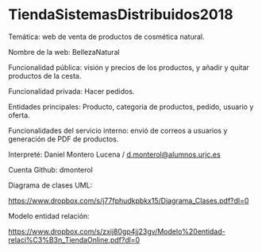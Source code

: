# TiendaSistemasDistribuidos2018

Temática: web de venta de productos de cosmética natural.

Nombre de la web: BellezaNatural

Funcionalidad pública: visión y precios de los productos, y añadir y quitar productos de la cesta.

Funcionalidad privada: Hacer pedidos.

Entidades principales: Producto, categoria de productos, pedido, usuario y oferta.

Funcionalidades del servicio interno: envió de correos a usuarios y generación de PDF de productos.

Interpreté: Daniel Montero Lucena / d.monterol@alumnos.urjc.es

Cuenta Github: dmonterol

Diagrama de clases UML:

https://www.dropbox.com/s/j77fphudkpbkx15/Diagrama_Clases.pdf?dl=0

Modelo entidad relación:

https://www.dropbox.com/s/zxij80gp4jj23gv/Modelo%20entidad-relaci%C3%B3n_TiendaOnline.pdf?dl=0

